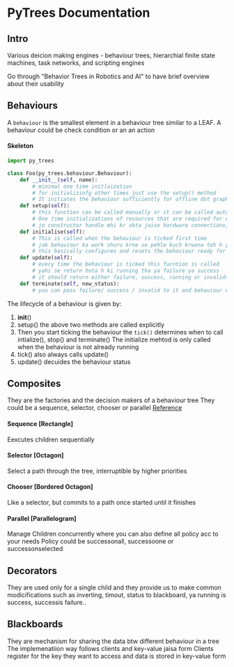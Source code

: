 # PyTrees Documentation

## Intro
Various deicion making engines - behaviour trees, hierarchial finite state machines, task networks, and scripting engines

Go through "Behavior Trees in Robotics and AI" to have brief overview about their usability

## Behaviours
A `behaviour` is the smallest element in a behaviour tree similar to a LEAF. A behaviour could be check condition or an an action

#### Skeleton
``` python
import py_trees

class Foo(py_trees.behaviour.Behaviour):
	def __init__(self, name):
		# minimal one time initlaization
		# for initializinfg other times just use the setup() method
		# It initiates the behaviour sufficiently for offline dot graph generation
	def setup(self):
		# this function can be called manually or it can be called automatically with initalizations
		# One time initializations of resources that are required for execution
		# jo constructor handle mhi kr skta jaise hardware connections, middleware and other heavy resources
	def initialise(self):
		# This is called when the behaviour is ticked first time 
		# jab behaviour ka work shuru krne se pehle kuch krwana toh h ye krna hota h
		# this basically configures and resets the behaviour ready for (repeated) execution
	def update(self):
		# every time the behaviour is ticked this fucntion is called
		# yahi se return hota h ki running tha ya failure ya success
		# it should return either failure, success, running or invalid(unintialized or inactive)
	def terminate(self, new_status):
		# you can pass failure/ success / invalid to it and behaviour ek non running state mein chala jayega

```

The lifecycle of a behaviour is given by:
1. __init__()
2. setup()
the above two methods are called explicitly
3. Then you start ticking the behaviour
the `tick()` determines when to call intialize(), stop() and terminate()
The initialize mehtod is only called when the behaviour is not already running
4. tick() also always calls update()
5. update() decuides the behaviour status

## Composites
They are the factories and the decision makers of a behaviour tree
They could be a sequence, selector, chooser or parallel
[Reference](https://py-trees.readthedocs.io/en/devel/composites.html)

#### Sequence [Rectangle]
Eexcutes children sequentially

#### Selector [Octagon]
Select a path through the tree, interruptible by higher priorities

#### Chooser [Bordered Octagon]
Like a selector, but commits to a path once started until it finishes

#### Parallel [Parallelogram]
Manage Children concurrently where you can also define all policy acc to your needs
Policy could be successonall, successoone or successonselected

## Decorators
They are used only for a single child and they provide us to make common modicifications such as inverting, timout, status to blackboard, ya running is success, successis failure..

## Blackboards
They are mechanism for sharing the data btw different behaviour in a tree
The implemenatiion way follows clients and key-value jaisa form
Clients register for the key they want to access and data is stored in key-value form



